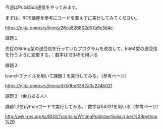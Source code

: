 今週はPub&Sub通信をやってみます。

まずは、ROS講座を参考にコードを変えずに実行してみてください。

https://qiita.com/srs/items/26ca826802d07a9e3d4e

課題１

先程のString型の送受信を行っていたプログラムを改良して、Int64型の送受信を行うように変更する。：数字は12345を用いる

課題２

launchファイルを用いて課題１を実行してみる。（参考ページ）

https://qiita.com/srs/items/d7b0be3392a3a224b02f

課題３（余力ある人）

課題1,2をpythonコードで実行してみる。：数字は54321を用いる（参考ページ）

http://wiki.ros.org/ja/ROS/Tutorials/WritingPublisherSubscriber%28python%29

